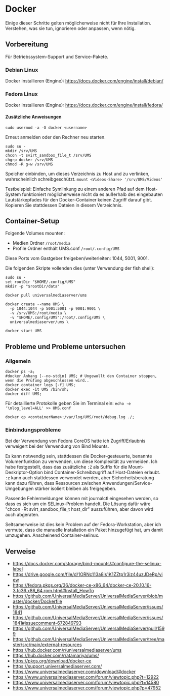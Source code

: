 # Docker

Einige dieser Schritte gelten möglicherweise nicht für Ihre Installation.  Verstehen, was sie tun, ignorieren oder anpassen, wenn nötig.

## Vorbereitung

Für Betriebssystem-Support und Service-Pakete.

### Debian Linux

Docker installieren (Engine): https://docs.docker.com/engine/install/debian/

### Fedora Linux

Docker installieren (Engine): https://docs.docker.com/engine/install/fedora/

#### Zusätzliche Anweisungen

```
sudo usermod -a -G docker <username>
```

Erneut anmelden oder den Rechner neu starten.

```
sudo su -
mkdir /srv/UMS
chcon -t svirt_sandbox_file_t /srv/UMS
chgrp docker /srv/UMS
chmod -R g+w /srv/UMS
```

Speicher einbinden, um dieses Verzeichnis zu Host und zu verlinken, wahrscheinlich schreibgeschützt. `mount <Videos-Share> '/srv/UMS/Videos'`

Testbeispiel: Einfache Symlinkung zu einem anderen Pfad auf dem Host-System funktioniert möglicherweise nicht da es außerhalb des eingebauten Lautstärkepfades für den Docker-Container keinen Zugriff darauf gibt.  Kopieren Sie stattdessen Dateien in diesem Verzeichnis.

## Container-Setup

Folgende Volumes mounten:
- Medien Ordner `/root/media`
- Profile Ordner enthält UMS.conf `/root/.config/UMS`

Diese Ports vom Gastgeber freigeben/weiterleiten: 1044, 5001, 9001.

Die folgenden Skripte vollenden dies (unter Verwendung der fish shell):
```
sudo su -
set rootDir "$HOME/.config/UMS"
mkdir -p "$rootDir/data"
​
docker pull universalmediaserver/ums
​
docker create --name UMS \
  -p 1044:1044 -p 5001:5001 -p 9001:9001 \
  -v /srv/UMS:/root/media \
  -v "$HOME/.config/UMS":/root/.config/UMS \
  universalmediaserver/ums \
​
docker start UMS
```

## Probleme und Probleme untersuchen

### Allgemein

```
docker ps -a;
#docker Anhang [--no-stdin] UMS; # Ungewollt den Container stoppen, wenn die Prüfung abgeschlossen wird..
docker container logs [-f] UMS;
docker exec -it UMS /bin/sh;
docker diff UMS;
```

Für detaillierte Protokolle geben Sie im Terminal ein: `echo -e '\nlog_level=ALL' >> UMS.conf`

```
docker cp <containerName>:/var/log/UMS/root/debug.log ./;
```

### Einbindungsprobleme

Bei der Verwendung von Fedora CoreOS hatte ich Zugriff/Erlaubnis verweigert bei der Verwendung von Bind Mounts.

Es kann notwendig sein, stattdessen die Docker-gesteuerte, benannte Volumenfunktion zu verwenden, um diese Komplexität zu vermeiden. Ich habe festgestellt, dass das zusätzliche `:Z` als Suffix für die Mount-Deskriptor-Option bind Container-Schreibzugriff auf Host-Dateien erlaubt. `:z` kann auch stattdessen verwendet werden, aber Sicherheitsberatung kann dazu führen, dass Ressourcen zwischen Anwendungen/Service-Umgebungen stärker isoliert bleiben als freigegeben.

Passende Fehlermeldungen können mit journalctl eingesehen werden, so dass es sich um ein SELinux-Problem handelt. Die Lösung dafür wäre "chcon -Rt svirt_sandbox_file_t host_dir" auszuführen, aber davon wird auch abgeraten.

Seltsamerweise ist dies kein Problem auf der Fedora-Workstation, aber ich vermute, dass die manuelle Installation ein Paket hinzugefügt hat, um damit umzugehen. Anscheinend Container-selinux.

## Verweise

- https://docs.docker.com/storage/bind-mounts/#configure-the-selinux-label
- https://drive.google.com/file/d/1ORNc113a8is1K1ZZtp1r3iz44uzJDeRp/view
- https://fedora.pkgs.org/36/docker-ce-x86_64/docker-ce-20.10.16-3.fc36.x86_64.rpm.html#Install_HowTo
- https://github.com/UniversalMediaServer/UniversalMediaServer/blob/master/docker/Dockerfile
- https://github.com/UniversalMediaServer/UniversalMediaServer/issues/1841
- https://github.com/UniversalMediaServer/UniversalMediaServer/issues/1841#issuecomment-672849793
- https://github.com/UniversalMediaServer/UniversalMediaServer/pull/1599
- https://github.com/UniversalMediaServer/UniversalMediaServer/tree/master/src/main/external-resources
- https://hub.docker.com/r/universalmediaserver/ums
- https://hub.docker.com/r/atamariya/ums/
- https://pkgs.org/download/docker-ce
- https://support.universalmediaserver.com/
- https://www.universalmediaserver.com/download/#docker
- https://www.universalmediaserver.com/forum/viewtopic.php?t=12922
- https://www.universalmediaserver.com/forum/viewtopic.php?t=14580
- https://www.universalmediaserver.com/forum/viewtopic.php?p=47952
